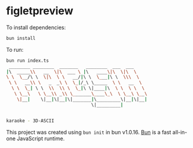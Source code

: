 # figletpreview

To install dependencies:

```bash
bun install
```

To run:

```bash
bun run index.ts
 ________ ________  _______   ________  ___  ___
|\  _____\\   __  \|\  ___ \ |\   ____\|\  \|\  \
\ \  \__/\ \  \|\  \ \   __/|\ \  \___|\ \  \\\  \
 \ \   __\\ \   _  _\ \  \_|/_\ \_____  \ \   __  \
  \ \  \_| \ \  \\  \\ \  \_|\ \|____|\  \ \  \ \  \
   \ \__\   \ \__\\ _\\ \_______\____\_\  \ \__\ \__\
    \|__|    \|__|\|__|\|_______|\_________\|__|\|__|
                                \|_________|


karaoke - 3D-ASCII
```

This project was created using `bun init` in bun v1.0.16. [Bun](https://bun.sh) is a fast all-in-one JavaScript runtime.
